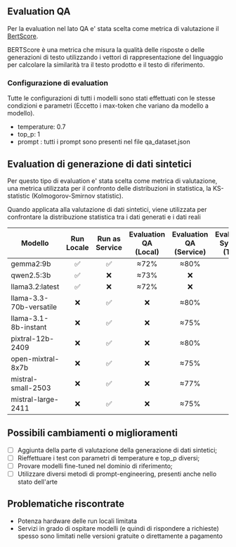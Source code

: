 ## Evaluation QA
Per la evaluation nel lato QA e' stata scelta come metrica di valutazione il [BertScore](https://huggingface.co/spaces/evaluate-metric/bertscore).

BERTScore è una metrica che misura la qualità delle risposte o delle generazioni di testo utilizzando i vettori di 
rappresentazione del linguaggio per calcolare la similarità tra il testo prodotto e il testo di riferimento.

### Configurazione di evaluation
Tutte le configurazioni di tutti i modelli sono stati effettuati con le stesse condizioni e parametri 
(Eccetto i max-token che variano da modello a modello).

- temperature: 0.7
- top_p: 1
- prompt : tutti i prompt sono presenti nel file qa_dataset.json

## Evaluation di generazione di dati sintetici
Per questo tipo di evaluation e' stata scelta come metrica di valutazione, una metrica utilizzata per il confronto delle
distribuzioni in statistica, la KS-statistic (Kolmogorov-Smirnov statistic).

Quando applicata alla valutazione di dati sintetici, viene utilizzata per confrontare la 
distribuzione statistica tra i dati generati e i dati reali

| Modello | Run Locale | Run as Service | Evaluation QA (Local) | Evaluation QA (Service) | Evaluation SynGen (TDB) |
|--------|:----------:|:--------------:|:---------------------:|:-----------------------:|:-----------------------:|
| gemma2:9b |     ✅      |       ✅        |         ≈72%          |          ≈80%           |                         |
| qwen2.5:3b |     ✅      |       ❌        |         ≈73%          |            ❌            |                         |
| llama3.2:latest |     ✅      |       ❌         |         ≈72%          |              ❌           |                         |
| llama-3.3-70b-versatile |     ❌      |       ✅        |           ❌            |          ≈80%           |                         |
| llama-3.1-8b-instant |     ❌      |       ✅        |           ❌            |          ≈75%           |                         |
| pixtral-12b-2409 |     ❌      |       ✅        |           ❌            |          ≈80%           |                         |
| open-mixtral-8x7b |     ❌      |       ✅        |           ❌            |          ≈75%           |                         |
| mistral-small-2503 |     ❌      |       ✅        |           ❌            |          ≈77%           |                         |
| mistral-large-2411 |     ❌      |       ✅        |           ❌            |          ≈75%           |                         |


## Possibili cambiamenti o miglioramenti
- [ ] Aggiunta della parte di valutazione della generazione di dati sintetici;
- [ ] Rieffettuare i test con parametri di temperature e top_p diversi;
- [ ] Provare modelli fine-tuned nel dominio di riferimento;
- [ ] Utilizzare diversi metodi di prompt-engineering, presenti anche nello stato dell'arte

## Problematiche riscontrate
- Potenza hardware delle run locali limitata
- Servizi in grado di ospitare modelli (e quindi di rispondere a richieste) spesso sono limitati nelle versioni gratuite o
direttamente a pagamento
